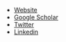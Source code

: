 - [Website](https://www.mit.edu/~luchar)
- [Google Scholar](https://scholar.google.com/citations?user=w3DSGTIAAAAJ)
- [Twitter](https://twitter.com/lu_charl)
- [Linkedin](https://www.linkedin.com/in/charlie-lu)
